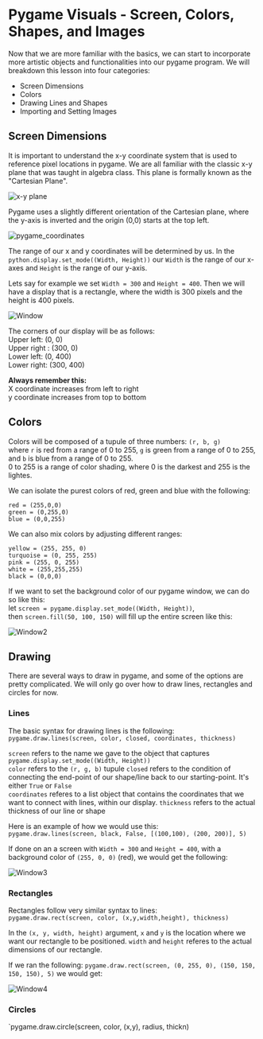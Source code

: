 # Pygame Visuals - Screen, Colors, Shapes, and Images

Now that we are more familiar with the basics, we can start to incorporate more artistic objects and functionalities into our pygame program. We will breakdown this lesson into four categories:
- Screen Dimensions
- Colors
- Drawing Lines and Shapes
- Importing and Setting Images


## Screen Dimensions
It is important to understand the x-y coordinate system that is used to reference pixel locations in pygame. We are all familiar with the classic x-y plane that was taught in algebra class. This plane is formally known as the "Cartesian Plane".

![x-y plane](https://user-images.githubusercontent.com/22228100/55430651-85f35f80-5543-11e9-9a04-4134b2cdd37e.png)

Pygame uses a slightly different orientation of the Cartesian plane, where the y-axis is inverted and the origin (0,0) starts at the top left.

![pygame_coordinates](https://user-images.githubusercontent.com/22228100/55430650-85f35f80-5543-11e9-94b1-5268c7f6f933.gif)

The range of our x and y coordinates will be determined by us. In the `python.display.set_mode((Width, Height))` our `Width` is the range of our x-axes and `Height` is the range of our y-axis. 


Lets say for example we set `Width = 300` and `Height = 400`. Then we will have a display that is a rectangle, where the width is 300 pixels and the height is 400 pixels. 

![Window](https://user-images.githubusercontent.com/22228100/55431959-8f31fb80-5546-11e9-8c7f-3d24d7c361cb.PNG)

The corners of our display will be as follows: \
Upper left: (0, 0) \
Upper right : (300, 0) \
Lower left: (0, 400) \
Lower right: (300, 400)

**Always remember this:** \
X coordinate increases from left to right \
y coordinate increases from top to bottom


## Colors
Colors will be composed of a tupule of three numbers: `(r, b, g)` \
where `r` is red from a range of 0 to 255, `g` is green from a range of 0 to 255, and `b` is blue from a range of 0 to 255. \
0 to 255 is a range of color shading, where 0 is the darkest and 255 is the lightes.

We can isolate the purest colors of red, green and blue with the following: 
```
red = (255,0,0)
green = (0,255,0)
blue = (0,0,255)
```

We can also mix colors by adjusting different ranges: 
```
yellow = (255, 255, 0)
turquoise = (0, 255, 255)
pink = (255, 0, 255)
white = (255,255,255)
black = (0,0,0)
```


If we want to set the background color of our pygame window, we can do so like this: \
let `screen = pygame.display.set_mode((Width, Height))`, \
then `screen.fill(50, 100, 150)` will fill up the entire screen like this:

![Window2](https://user-images.githubusercontent.com/22228100/55432750-8a6e4700-5548-11e9-9a54-135bd8c06951.PNG)


## Drawing
There are several ways to draw in pygame, and some of the options are pretty complicated. We will only go over how to draw lines, rectangles and circles for now. 

### Lines
The basic syntax for drawing lines is the following: \
`pygame.draw.lines(screen, color, closed, coordinates, thickness)`

`screen` refers to the name we gave to the object that captures `pygame.display.set_mode((Width, Height))` \
`color` refers to the `(r, g, b)` tupule
`closed` refers to the condition of connecting the end-point of our shape/line back to our starting-point. It's either `True` or `False` \
`coordinates` referes to a list object that contains the coordinates that we want to connect with lines, within our display.
`thickness` refers to the actual thickness of our line or shape

Here is an example of how we would use this: \
`pygame.draw.lines(screen, black, False, [(100,100), (200, 200)], 5)`

If done on an a screen with `Width = 300` and `Height = 400`, with a background color of `(255, 0, 0)` (red), we would get the following:

![Window3](https://user-images.githubusercontent.com/22228100/55433797-f81b7280-554a-11e9-99d2-8a324c681ca2.PNG)


### Rectangles
Rectangles follow very similar syntax to lines: \
`pygame.draw.rect(screen, color, (x,y,width,height), thickness)`

In the `(x, y, width, height)` argument, `x` and `y` is the location where we want our rectangle to be positioned. `width` and `height` referes to the actual dimensions of our rectangle.

If we ran the following: `pygame.draw.rect(screen, (0, 255, 0), (150, 150, 150, 150), 5)` we would get: 

![Window4](https://user-images.githubusercontent.com/22228100/55434312-2ea5bd00-554c-11e9-988a-8c8290632c1b.PNG)



### Circles
`pygame.draw.circle(screen, color, (x,y), radius, thickn)

